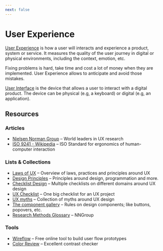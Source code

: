 ```yaml
---
next: false
---
```


# User Experience

[User Experience](https://wikipedia.org/wiki/user_experience) is how a user will interacts and experience a product, system or service. It measures the quality of the user journey in digital or physical environments, including the context, emotion, etc.

Fixing problems is hard, take time and cost a lot of money when they are implemented. User Experience allows to anticipate and avoid those mistakes.

[User Interface](https://wikipedia.org/wiki/user_interface) is the device that allows a user to interact with a digital product. The device can be physical (e.g, a keyboard) or digital (e.g, an application).

## Resources

### Articles

- [Nielsen Norman Group](https://www.nngroup.com/) – World leaders in UX research
- [ISO 9241 - Wikipedia](https://wikipedia.org/wiki/iso_9241) – ISO Standard for ergonomics of human-computer interaction

### Lists & Collections

- [Laws of UX](https://lawsofux.com/) – Overview of laws, practices and principles around UX
- [Design Principles](https://principles.design) – Principles around design, programmation and more.
- [Checklist Design](https://www.checklist.design/) – Multiple checklists on different domains around UX design
- [UX Checklist](https://uxchecklist.github.io/) – One big checklist for an UX project
- [UX myths](https://uxmyths.com/) – Collection of myths around UX design
- [The component gallery](https://component.gallery/) – Rules on design components; like buttons, popovers, etc.
- [Research Methods Glossary](https://www.nngroup.com/articles/research-methods-glossary/) – NNGroup

### Tools

- [Wireflow](https://wireflow.co/) – Free online tool to build user flow prototypes
- [Color Review](https://color.review/) – Excellent contrast checker 
